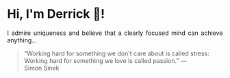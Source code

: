 # Hi, I'm Derrick 👋!
<p align="justify">I admire uniqueness and believe that a clearly focused mind can achieve anything...</p> 
<!-- #quote-start -->
<blockquote>&ldquo;Working hard for something we don't care about is called stress: Working hard for something we love is called passion.&rdquo; &mdash; <footer>Simon Sinek</footer></blockquote>
<!-- #quote-end -->
